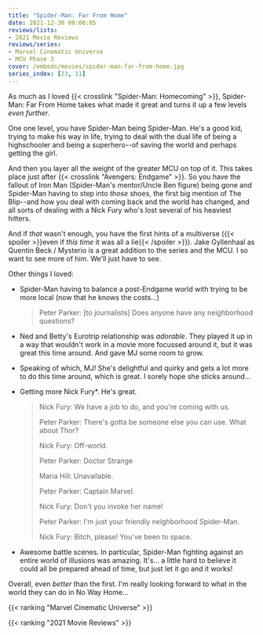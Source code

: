 ```yaml
---
title: "Spider-Man: Far From Home"
date: 2021-12-30 00:00:05
reviews/lists:
- 2021 Movie Reviews
reviews/series:
- Marvel Cinematic Universe
- MCU Phase 3
cover: /embeds/movies/spider-man-far-from-home.jpg
series_index: [23, 11]
---
```


As much as I loved {{< crosslink "Spider-Man: Homecoming" >}}, Spider-Man: Far From Home takes what made it great and turns it up a few levels *even further*.

One one level, you have Spider-Man being Spider-Man. He's a good kid, trying to make his way in life, trying to deal with the dual life of being a highschooler and being a superhero--of saving the world and perhaps getting the girl.

And then you layer all the weight of the greater MCU on top of it. This takes place just after {{< crosslink "Avengers: Endgame" >}}. So you have the fallout of Iron Man (Spider-Man's mentor/Uncle Ben figure) being gone and Spider-Man having to step into *those* shoes, the first big mention of The Blip--and how you deal with coming back and the world has changed, and all sorts of dealing with a Nick Fury who's lost several of his heaviest hitters.

And if *that* wasn't enough, you have the first hints of a multiverse ({{< spoiler >}}even if *this time* it was all a lie{{< /spoiler >}}). Jake Gyllenhaal as Quentin Beck / Mysterio is a great addition to the series and the MCU. I so want to see more of him. We'll just have to see. 

Other things I loved:

* Spider-Man having to balance a post-Endgame world with trying to be more local (now that he knows the costs...)

    > Peter Parker: [to journalists] Does anyone have any neighborhood questions? 

* Ned and Betty's Eurotrip relationship was *adorable*. They played it up in a way that wouldn't work in a movie more focussed around it, but it was great this time around. And gave MJ some room to grow. 

* Speaking of which, MJ! She's delightful and quirky and gets a lot more to do this time around, which is great. I sorely hope she sticks around...

* Getting more Nick Fury*. He's great. 
    
    > Nick Fury: We have a job to do, and you're coming with us.
    > 
    > Peter Parker: There's gotta be someone else you can use. What about Thor?
    > 
    > Nick Fury: Off-world.
    > 
    > Peter Parker: Doctor Strange
    > 
    > Maria Hill: Unavailable.
    > 
    > Peter Parker: Captain Marvel.
    > 
    > Nick Fury: Don't you invoke her name!
    > 
    > Peter Parker: I'm just your friendly neighborhood Spider-Man.
    > 
    > Nick Fury: Bitch, please! You've been to space.

* Awesome battle scenes. In particular, Spider-Man fighting against an entire world of illusions was amazing. It's... a little hard to believe it could all be prepared ahead of time, but just let it go and it works!

Overall, even *better* than the first. I'm really looking forward to what in the world they can do in No Way Home... 

{{< ranking "Marvel Cinematic Universe" >}}

{{< ranking "2021 Movie Reviews" >}}
